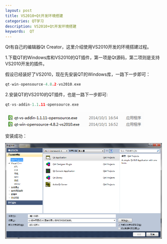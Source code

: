 ```yaml
---
layout: post 
title: VS2010+Qt开发环境搭建
categories: QT学习
description: VS2010+Qt开发环境搭建
keywords:  QT
---
```


Qt有自己的编辑器Qt Creator，这里介绍使用VS2010开发的环境搭建过程。

1.下载QT的Windows库和VS2010的QT插件，第一项是Qt源码，第二项则是支持VS2010开发的插件。

假设已经装好了VS2010，现在先安装QT的Windows库，一路下一步即可：

```cpp
qt-win-opensource-4.8.2-vs2010.exe
```

2.安装QT的VS2010的QT插件，也是一路下一步即可:

```cpp
qt-vs-addin-1.1.11-opensource.exe
```

![](/images/posts/QT/1.png)

安装成功：

![](/images/posts/QT/2.png)